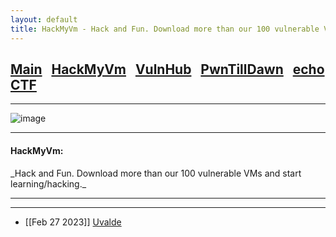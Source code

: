 ```yaml
---
layout: default
title: HackMyVm - Hack and Fun. Download more than our 100 vulnerable VMs and start learning/hacking.
---
```


<h2 class="mume-header" id="mainindexhtml-nbspnbsp-contactcontacthtml"><a 
href="../../index.html">Main</a>&#xA0;&#xA0;&#xA0;<a 
href="/posts/Hackmyvm/index.html">HackMyVm</a>&#xA0;&#xA0;&#xA0;<a
href="/posts/vulnhub/index.html">VulnHub</a>&#xA0;&#xA0;&#xA0;<a 
href="/posts/PTD/index.html">PwnTillDawn</a>&#xA0;&#xA0;&#xA0;<a 
href="/posts/echoCTF/index.html">echoCTF</a></h2>
<hr>

![image](https://user-images.githubusercontent.com/87468669/221444800-42cbe4dd-5beb-48dd-a882-07550b3f289f.png)

* * *
<h4 class="mume-header" id="hackmyvm">HackMyVm:</h4>
_Hack and Fun. Download more than our 100 vulnerable VMs and start learning/hacking._
<hr>
<hr>

- [[Feb 27 2023]] [Uvalde](https://n16hth4wk07.github.io/posts/Hackmyvm/ucalde.html)
